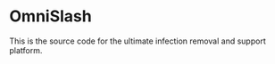 OmniSlash
=========

This is the source code for the ultimate infection removal and support platform.

